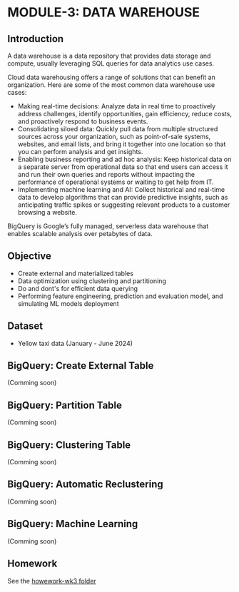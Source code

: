 # MODULE-3: DATA WAREHOUSE
## Introduction
A data warehouse is a data repository that provides data storage and compute, usually leveraging SQL queries for data analytics use cases. <br> 

Cloud data warehousing offers a range of solutions that can benefit an organization. Here are some of the most common data warehouse use cases:
- Making real-time decisions: Analyze data in real time to proactively address challenges, identify opportunities, gain efficiency, reduce costs, and proactively respond to business events.
- Consolidating siloed data: Quickly pull data from multiple structured sources across your organization, such as point-of-sale systems, websites, and email lists, and bring it together into one location so that you can perform analysis and get insights.
- Enabling business reporting and ad hoc analysis: Keep historical data on a separate server from operational data so that end users can access it and run their own queries and reports without impacting the performance of operational systems or waiting to get help from IT.
- Implementing machine learning and AI: Collect historical and real-time data to develop algorithms that can provide predictive insights, such as anticipating traffic spikes or suggesting relevant products to a customer browsing a website. <br> 

BigQuery is Google’s fully managed, serverless data warehouse that enables scalable analysis over petabytes of data.

## Objective
- Create external and materialized tables
- Data optimization using clustering and partitioning
- Do and dont's for efficient data querying
- Performing feature engineering, prediction and evaluation model, and simulating ML models deployment

## Dataset
- Yellow taxi data (January - June 2024)

## BigQuery: Create External Table
(Comming soon)

## BigQuery: Partition Table
(Comming soon)

## BigQuery: Clustering Table
(Comming soon)

## BigQuery: Automatic Reclustering
(Comming soon)

## BigQuery: Machine Learning 
(Comming soon)

## Homework 
See the [howework-wk3 folder](https://github.com/abliskan/DE-ZoomCamp/blob/main/Week-3/homework-wk3/Readme.md)